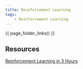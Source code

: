 ```yaml
---
title: Reinforcement Learning
tags:
    - Reinforcement Learning
---
```


{{ page_folder_links() }}

## Resources

[Reinforcement Learning in 3 Hours](https://youtu.be/Mut_u40Sqz4?t=3117)